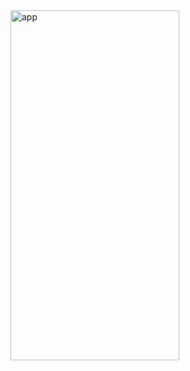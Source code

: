 <img width="270" height="560" alt="app" src="https://user-images.githubusercontent.com/94539804/213868292-6958ac6e-a458-4a0e-bea2-6d1238c6485d.png">
